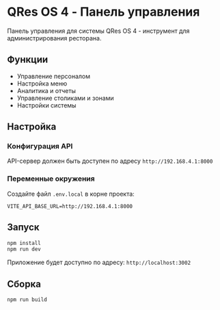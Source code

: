 # QRes OS 4 - Панель управления

Панель управления для системы QRes OS 4 - инструмент для администрирования ресторана.

## Функции
- Управление персоналом
- Настройка меню
- Аналитика и отчеты
- Управление столиками и зонами
- Настройки системы

## Настройка

### Конфигурация API
API-сервер должен быть доступен по адресу `http://192.168.4.1:8000`

### Переменные окружения
Создайте файл `.env.local` в корне проекта:
```env
VITE_API_BASE_URL=http://192.168.4.1:8000
```

## Запуск
```bash
npm install
npm run dev
```

Приложение будет доступно по адресу: `http://localhost:3002`

## Сборка
```bash
npm run build
```
